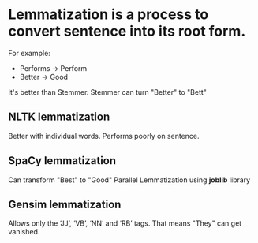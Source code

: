 # Lemmatization is a process to convert sentence into its root form.

For example:
- Performs -> Perform
- Better -> Good

It's better than Stemmer. Stemmer can turn "Better" to "Bett"

## NLTK lemmatization
  Better with individual words. Performs poorly on sentence.

## SpaCy lemmatization
  Can transform "Best" to "Good"
  Parallel Lemmatization using **joblib** library

## Gensim lemmatization
  Allows only the ‘JJ’, ‘VB’, ‘NN’ and ‘RB’ tags. That means "They" can get vanished.
